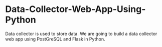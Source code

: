 # Data-Collector-Web-App-Using-Python
Data collector is used to store data. We are going to build a data collector web app using PostGreSQL and Flask in Python.

